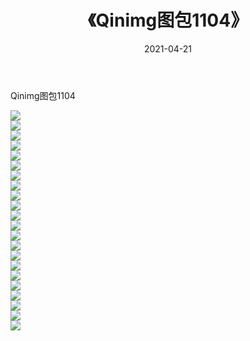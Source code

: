 ﻿---
layout: post
title:  《Qinimg图包1104》
date:   2021-04-21
img: http://imgx.orgx.ga/Qinimg图包/Qinimg图包1104/000.jpg
categories: [美女, 清纯, 唯美]
---

Qinimg图包1104

 ![](http://imgx.orgx.ga/Qinimg图包/Qinimg图包1104/001.jpg) <br>![](http://imgx.orgx.ga/Qinimg图包/Qinimg图包1104/002.jpg) <br>![](http://imgx.orgx.ga/Qinimg图包/Qinimg图包1104/003.jpg) <br>![](http://imgx.orgx.ga/Qinimg图包/Qinimg图包1104/004.jpg) <br>![](http://imgx.orgx.ga/Qinimg图包/Qinimg图包1104/005.jpg) <br>![](http://imgx.orgx.ga/Qinimg图包/Qinimg图包1104/006.jpg) <br>![](http://imgx.orgx.ga/Qinimg图包/Qinimg图包1104/007.jpg) <br>![](http://imgx.orgx.ga/Qinimg图包/Qinimg图包1104/008.jpg) <br>![](http://imgx.orgx.ga/Qinimg图包/Qinimg图包1104/009.jpg) <br>![](http://imgx.orgx.ga/Qinimg图包/Qinimg图包1104/010.jpg) <br>![](http://imgx.orgx.ga/Qinimg图包/Qinimg图包1104/011.jpg) <br>![](http://imgx.orgx.ga/Qinimg图包/Qinimg图包1104/012.jpg) <br>![](http://imgx.orgx.ga/Qinimg图包/Qinimg图包1104/013.jpg) <br>![](http://imgx.orgx.ga/Qinimg图包/Qinimg图包1104/014.jpg) <br>![](http://imgx.orgx.ga/Qinimg图包/Qinimg图包1104/015.jpg) <br>![](http://imgx.orgx.ga/Qinimg图包/Qinimg图包1104/016.jpg) <br>![](http://imgx.orgx.ga/Qinimg图包/Qinimg图包1104/017.jpg) <br>![](http://imgx.orgx.ga/Qinimg图包/Qinimg图包1104/018.jpg) <br>![](http://imgx.orgx.ga/Qinimg图包/Qinimg图包1104/019.jpg) <br>![](http://imgx.orgx.ga/Qinimg图包/Qinimg图包1104/020.jpg) <br>![](http://imgx.orgx.ga/Qinimg图包/Qinimg图包1104/021.jpg) <br>![](http://imgx.orgx.ga/Qinimg图包/Qinimg图包1104/022.jpg) <br>